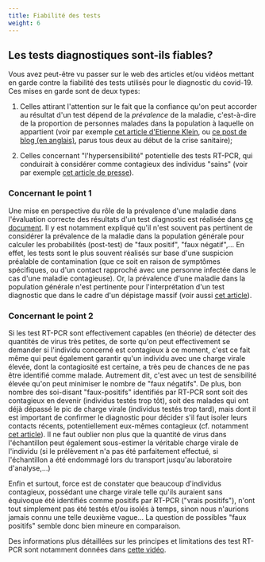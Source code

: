 ```yaml
---
title: Fiabilité des tests
weight: 6
---
```



## **Les tests diagnostiques sont-ils fiables?**
  
  Vous avez peut-être vu passer sur le web des articles et/ou vidéos mettant en garde contre la fiabilité des tests utilisés pour le diagnostic du covid-19. Ces mises en garde sont de deux types:
  
 1. Celles attirant l'attention sur le fait que la confiance qu'on peut accorder au résultat d'un test dépend de la _prévalence_ de la maladie, c'est-à-dire de la proportion de personnes malades dans la population à laquelle on appartient (voir par exemple [cet article d'Etienne Klein](https://tracts.gallimard.fr/fr/products/tracts-de-crise-n-25-je-ne-suis-pas-medecin-mais), ou  [ce post de blog (en anglais)](https://medium.com/@niryungster/where-you-live-affects-what-your-covid-19-test-means-a9cd798fcd10), parus tous deux au début de la crise sanitaire);
 
 2. Celles concernant "l'hypersensibilité" potentielle des tests RT-PCR, qui conduirait à considérer comme contagieux des individus "sains" (voir par exemple [cet article de presse](https://www.lemonde.fr/les-decodeurs/article/2020/09/09/covid-19-l-hypersensibilite-des-tests-pcr-entre-intox-et-vrai-debat_6051528_4355770.html)).
 

### **Concernant le point 1**

Une mise en perspective du rôle de la prévalence d'une maladie dans l'évaluation correcte des résultats d'un test diagnostic est réalisée dans [ce document](../../diagtest.pdf). Il y est notamment expliqué qu'il n'est souvent pas pertinent de considérer la prévalence de la maladie dans la population générale pour calculer les probabilités (post-test) de "faux positif", "faux négatif",... En effet, les tests sont le plus souvent réalisés sur base d'une suspicion préalable de contamination (que ce soit en raison de symptômes spécifiques, ou d'un contact rapproché avec une personne infectée dans le cas d'une maladie contagieuse). Or, la prévalence d'une maladie dans la population générale n'est pertinente pour l'interprétation d'un test diagnostic que dans le cadre d'un dépistage massif (voir aussi [cet article](https://www.zeterinaires.fr/nofakemed/2020/04/29/tests-diagnostiques-comment-pas-fiables/)).
 

### **Concernant le point 2** 

Si les test RT-PCR sont effectivement capables (en théorie) de détecter des quantités de virus très petites, de sorte qu'on peut effectivement se demander si l'individu concerné est contagieux à ce moment, c'est ce fait même qui peut également garantir qu'un individu avec une charge virale élevée, dont la contagiosité est certaine, a très peu de chances de ne pas être identifié comme malade. Autrement dit, c'est avec un test de sensibilité élevée qu'on peut minimiser le nombre de "faux négatifs". 
De plus, bon nombre des soi-disant "faux-positifs" identifiés par RT-PCR sont soit des contagieux en devenir (individus testés trop tôt), soit des malades qui ont déjà dépassé le pic de charge virale (individus testés trop tard), mais dont il est important de confirmer le diagnostic pour décider s'il faut isoler leurs contacts récents, potentiellement eux-mêmes contagieux (cf. notamment [cet article](https://www.facebook.com/notes/covid19-fédération/comment-fonctionnent-les-tests-qpcr-quel-effet-le-nombre-de-cycles-a-t-il-sur-ce/350480706041316/)). Il ne faut oublier non plus que la quantité de virus dans l'échantillon peut également sous-estimer la véritable charge virale de l'individu (si le prélèvement n'a pas été parfaitement effectué, si l'échantillon a été endommagé lors du transport jusqu'au laboratoire d'analyse,...)
 
Enfin et surtout, force est de constater que beaucoup d'individus contagieux, possédant une charge virale telle qu'ils auraient sans équivoque été identifiés comme positifs par RT-PCR ("vrais positifs"),
n'ont tout simplement pas été testés et/ou isolés à temps, sinon nous n'aurions jamais connu une telle deuxième vague...
La question de possibles "faux positifs" semble donc bien mineure en comparaison.

Des informations plus détaillées sur les principes et limitations des test RT-PCR sont notamment données  dans [cette vidéo](https://www.youtube.com/watch?v=BqFu1TUy0Jk).
